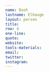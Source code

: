 ```yaml
---
name: Dash
lastname: Elhauge
layout: person
title:
row: 4
one-line: 
quote: 
website:
tools-materials:
email:
twitter:
instagram:
---
```

